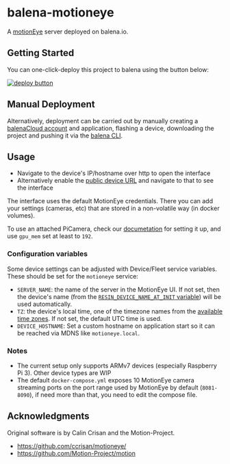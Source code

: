 # balena-motioneye

A [motionEye](https://github.com/ccrisan/motioneye) server deployed on balena.io.

## Getting Started

You can one-click-deploy this project to balena using the button below:

[![deploy button](https://balena.io/deploy.svg)](https://dashboard.balena-cloud.com/deploy?repoUrl=https://github.com/klutchell/balena-motioneye&defaultDeviceType=raspberrypi3)

## Manual Deployment

Alternatively, deployment can be carried out by manually creating a [balenaCloud account](https://dashboard.balena-cloud.com) and application, flashing a device, downloading the project and pushing it via the [balena CLI](https://github.com/balena-io/balena-cli).

## Usage

- Navigate to the device's IP/hostname over http to open the interface
- Alternatively enable the [public device URL](https://www.balena.io/docs/learn/manage/actions/#enable-public-device-url) and navigate to that to see the interface

The interface uses the default MotionEye credentials. There you can add your settings (cameras, etc) that are stored in a non-volatile way (in docker volumes).

To use an attached PiCamera, check our [documetation](https://www.balena.io/docs/learn/develop/hardware/i2c-and-spi/#raspberry-pi-camera-module) for setting it up, and use `gpu_mem` set at least to `192`.

### Configuration variables

Some device settings can be adjusted with Device/Fleet service variables. These should be set for the `motioneye` service:

- `SERVER_NAME`: the name of the server in the MotionEye UI. If not set, then the device's name (from the [`RESIN_DEVICE_NAME_AT_INIT` variable](https://docs.resin.io/learn/develop/runtime/#environment-variables)) will be used automatically.
- `TZ`: the device's local time, one of the timezone names from the [available time zones](https://en.wikipedia.org/wiki/List_of_tz_database_time_zones). If not set, the default UTC time is used.
- `DEVICE_HOSTNAME`: Set a custom hostname on application start so it can be reached via MDNS like `motioneye.local`.

### Notes

- The current setup only supports ARMv7 devices (especially Raspberry Pi 3). Other device types are WIP
- The default `docker-compose.yml` exposes 10 MotionEye camera streaming ports on the port range used by MotionEye by default (`8081-8090`), if need more than that, you need to edit the compose file.

## Acknowledgments

Original software is by Calin Crisan and the Motion-Project.

- <https://github.com/ccrisan/motioneye/>
- <https://github.com/Motion-Project/motion>
